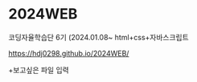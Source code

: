 # 2024WEB

코딩자율학습단 6기  (2024.01.08~
html+css+자바스크립트

https://hdj0298.github.io/2024WEB/

+보고싶은 파일 입력
